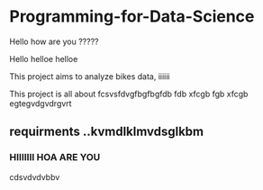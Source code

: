 # Programming-for-Data-Science

Hello how are you ?????


Hello helloe helloe 

This project aims to analyze bikes data, iiiiii

This project is all about fcsvsfdvgfbgfbgfdb
fdb xfcgb fgb xfcgb 
egtegvdgvdrgvrt 
## requirments ..kvmdlklmvdsglkbm

### HIIIIIII HOA ARE YOU 
cdsvdvdvbbv 